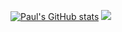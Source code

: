 [![Paul's GitHub stats](https://github-readme-stats.vercel.app/api?username=pmorgan3&show_icons=true&theme=gruvbox&count_private=true)](https://github.com/anuraghazra/github-readme-stats)
<img src="https://github-readme-stats.vercel.app/api/top-langs/?username=pmorgan3&layout=compact&count_private=true&theme=gruvbox" />


